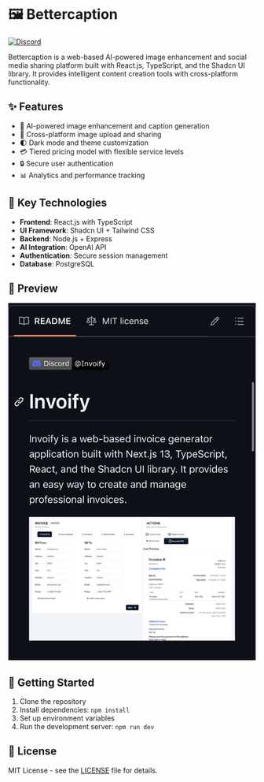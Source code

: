 # 🖼️ Bettercaption

[![Discord](https://img.shields.io/badge/Discord-Join%20Community-blue?style=flat&logo=discord)](https://discord.gg/your-invite-link)

Bettercaption is a web-based AI-powered image enhancement and social media sharing platform built with React.js, TypeScript, and the Shadcn UI library. It provides intelligent content creation tools with cross-platform functionality.

## ✨ Features

- 🤖 AI-powered image enhancement and caption generation
- 📱 Cross-platform image upload and sharing
- 🌓 Dark mode and theme customization
- 💳 Tiered pricing model with flexible service levels
- 🔒 Secure user authentication
- 📊 Analytics and performance tracking

## 🎯 Key Technologies

- **Frontend**: React.js with TypeScript
- **UI Framework**: Shadcn UI + Tailwind CSS
- **Backend**: Node.js + Express
- **AI Integration**: OpenAI API
- **Authentication**: Secure session management
- **Database**: PostgreSQL

## 📸 Preview

![Bettercaption Landing Page](./attached_assets/IMG_3068.JPG)

## 🚀 Getting Started

1. Clone the repository
2. Install dependencies: `npm install`
3. Set up environment variables
4. Run the development server: `npm run dev`

## 📄 License

MIT License - see the [LICENSE](LICENSE) file for details.
